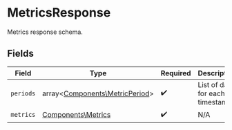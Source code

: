 # MetricsResponse

Metrics response schema.


## Fields

| Field                                                                     | Type                                                                      | Required                                                                  | Description                                                               |
| ------------------------------------------------------------------------- | ------------------------------------------------------------------------- | ------------------------------------------------------------------------- | ------------------------------------------------------------------------- |
| `periods`                                                                 | array<[Components\MetricPeriod](../../Models/Components/MetricPeriod.md)> | :heavy_check_mark:                                                        | List of data for each timestamp.                                          |
| `metrics`                                                                 | [Components\Metrics](../../Models/Components/Metrics.md)                  | :heavy_check_mark:                                                        | N/A                                                                       |